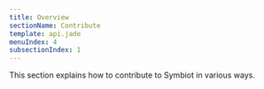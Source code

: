 ```yaml
---
title: Overview
sectionName: Contribute
template: api.jade
menuIndex: 4
subsectionIndex: 1
---
```


This section explains how to contribute to Symbiot in various ways.